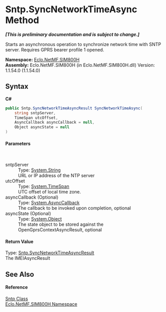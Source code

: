# Sntp.SyncNetworkTimeAsync Method 
 _**\[This is preliminary documentation and is subject to change.\]**_

Starts an asynchronous operation to synchronize network time with SNTP server. Requires GPRS bearer profile 1 opened.

**Namespace:**&nbsp;<a href="N_Eclo_NetMF_SIM800H">Eclo.NetMF.SIM800H</a><br />**Assembly:**&nbsp;Eclo.NetMF.SIM800H (in Eclo.NetMF.SIM800H.dll) Version: 1.1.54.0 (1.1.54.0)

## Syntax

**C#**<br />
``` C#
public Sntp.SyncNetworkTimeAsyncResult SyncNetworkTimeAsync(
	string sntpServer,
	TimeSpan utcOffset,
	AsyncCallback asyncCallback = null,
	Object asyncState = null
)
```


#### Parameters
&nbsp;<dl><dt>sntpServer</dt><dd>Type: <a href="http://msdn2.microsoft.com/en-us/library/s1wwdcbf" target="_blank">System.String</a><br />URL or IP address of the NTP server</dd><dt>utcOffset</dt><dd>Type: <a href="http://msdn2.microsoft.com/en-us/library/269ew577" target="_blank">System.TimeSpan</a><br />UTC offset of local time zone.</dd><dt>asyncCallback (Optional)</dt><dd>Type: <a href="http://msdn2.microsoft.com/en-us/library/ckbe7yh5" target="_blank">System.AsyncCallback</a><br />The callback to be invoked upon completion, optional</dd><dt>asyncState (Optional)</dt><dd>Type: <a href="http://msdn2.microsoft.com/en-us/library/e5kfa45b" target="_blank">System.Object</a><br />The state object to be stored against the OpenGprsContextAsyncResult, optional</dd></dl>

#### Return Value
Type: <a href="T_Eclo_NetMF_SIM800H_Sntp_SyncNetworkTimeAsyncResult">Sntp.SyncNetworkTimeAsyncResult</a><br />The IMEIAsyncResult

## See Also


#### Reference
<a href="T_Eclo_NetMF_SIM800H_Sntp">Sntp Class</a><br /><a href="N_Eclo_NetMF_SIM800H">Eclo.NetMF.SIM800H Namespace</a><br />